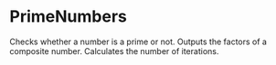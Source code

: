 # PrimeNumbers
Checks whether a number is a prime or not.
Outputs the factors of a composite number.
Calculates the number of iterations.
